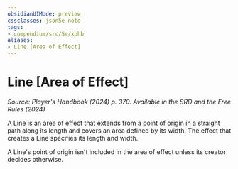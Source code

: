 ```yaml
---
obsidianUIMode: preview
cssclasses: json5e-note
tags:
- compendium/src/5e/xphb
aliases:
- Line [Area of Effect]
---
```

# Line [Area of Effect]
*Source: Player's Handbook (2024) p. 370. Available in the <span title='Systems Reference Document (5.2)'>SRD</span> and the Free Rules (2024)* 

A Line is an area of effect that extends from a point of origin in a straight path along its length and covers an area defined by its width. The effect that creates a Line specifies its length and width.

A Line's point of origin isn't included in the area of effect unless its creator decides otherwise.